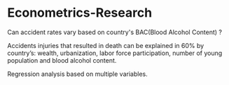 # Econometrics-Research
Can accident rates vary based on country's BAC(Blood Alcohol Content) ? 

Accidents injuries that resulted in death can be explained in 60% by country’s:
wealth, urbanization, labor force participation, number of young population and blood alcohol content.

Regression analysis based on multiple variables. 
